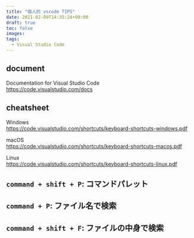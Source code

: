 ```yaml
---
title: "個人的 vscode TIPS"
date: 2021-02-09T14:35:24+09:00
draft: true
toc: false
images:
tags: 
  - Visual Studio Code
---
```


## document

Documentation for Visual Studio Code  
https://code.visualstudio.com/docs


## cheatsheet

Windows  
https://code.visualstudio.com/shortcuts/keyboard-shortcuts-windows.pdf

macOS  
https://code.visualstudio.com/shortcuts/keyboard-shortcuts-macos.pdf

Linux  
https://code.visualstudio.com/shortcuts/keyboard-shortcuts-linux.pdf


## `command + shift + P`: コマンドパレット

## `command + P`: ファイル名で検索

## `command + shift + F`: ファイルの中身で検索